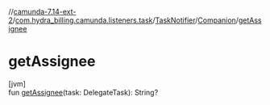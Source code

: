 //[camunda-7.14-ext-2](../../../../index.md)/[com.hydra_billing.camunda.listeners.task](../../index.md)/[TaskNotifier](../index.md)/[Companion](index.md)/[getAssignee](get-assignee.md)

# getAssignee

[jvm]\
fun [getAssignee](get-assignee.md)(task: DelegateTask): String?
